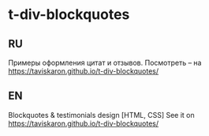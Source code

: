 # t-div-blockquotes

## RU
Примеры оформления цитат и отзывов.
Посмотреть – на https://taviskaron.github.io/t-div-blockquotes/

## EN
Blockquotes &amp; testimonials design [HTML, CSS]
See it on https://taviskaron.github.io/t-div-blockquotes/
